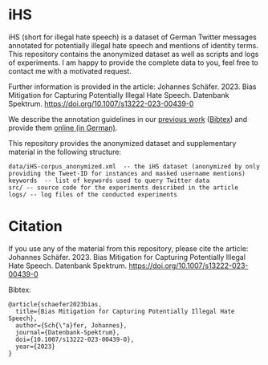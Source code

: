 # iHS #

iHS (short for illegal hate speech) is a dataset of German Twitter messages annotated for potentially illegal hate speech and mentions of identity terms. This repository contains the anonymized dataset as well as scripts and logs of experiments. I am happy to provide the complete data to you, feel free to contact me with a motivated request.

Further information is provided in the article: Johannes Schäfer. 2023. Bias Mitigation for Capturing Potentially Illegal Hate Speech. Datenbank Spektrum. https://doi.org/10.1007/s13222-023-00439-0

We describe the annotation guidelines in our [previous work](https://dtct.eu/wp-content/uploads/2021/10/DTCT-TR3-CL.pdf) ([Bibtex](https://johannes-schaefer.github.io/files/JS-KB_techrep2021.txt)) and provide them [online (in German)](https://dtct.eu/wp-content/uploads/2021/09/Annotationsrichtlinien_iHS.pdf).

This repository provides the anonymized dataset and supplementary material in the following structure:

    data/iHS-corpus_anonymized.xml  -- the iHS dataset (anonymized by only providing the Tweet-ID for instances and masked username mentions)
    keywords  -- list of keywords used to query Twitter data
    src/ -- source code for the experiments described in the article
    logs/ -- log files of the conducted experiments 

# Citation # 

If you use any of the material from this repository, please cite the article: Johannes Schäfer. 2023. Bias Mitigation for Capturing Potentially Illegal Hate Speech. Datenbank Spektrum. https://doi.org/10.1007/s13222-023-00439-0

Bibtex:
```text
@article{schaefer2023bias,
  title={Bias Mitigation for Capturing Potentially Illegal Hate Speech},
  author={Sch{\"a}fer, Johannes},
  journal={Datenbank-Spektrum},
  doi={10.1007/s13222-023-00439-0},
  year={2023}
}
```
